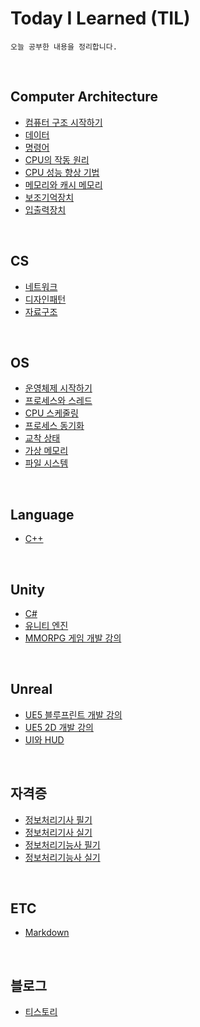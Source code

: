 ﻿# **Today I Learned (TIL)**
    오늘 공부한 내용을 정리합니다.

<br>
    
## **Computer Architecture**
- [컴퓨터 구조 시작하기](Computer%20Architecture/01.%20%EC%BB%B4%ED%93%A8%ED%84%B0%20%EA%B5%AC%EC%A1%B0%20%EC%8B%9C%EC%9E%91%ED%95%98%EA%B8%B0.md)
- [데이터](Computer%20Architecture/02.%20%EB%8D%B0%EC%9D%B4%ED%84%B0.md)
- [명령어](/Computer%20Architecture/03.%20명령어.md)
- [CPU의 작동 원리](/Computer%20Architecture/04.%20CPU의%20작동%20원리.md)
- [CPU 성능 향상 기법](/Computer%20Architecture/05.%20CPU%20성능%20향상%20기법.md)
- [메모리와 캐시 메모리](/Computer%20Architecture/06.%20메모리와%20캐시%20메모리.md)
- [보조기억장치](/Computer%20Architecture/07.%20보조기억장치.md)
- [입출력장치](/Computer%20Architecture/08.%20입출력장치.md)

<br>

## **CS**
- [네트워크](CS/%EB%84%A4%ED%8A%B8%EC%9B%8C%ED%81%AC.md)
- [디자인패턴](CS/디자인패턴.md)
- [자료구조](CS/%EC%9E%90%EB%A3%8C%EA%B5%AC%EC%A1%B0.md)

<br>

## **OS**
- [운영체제 시작하기](/OS/01.%20운영체제%20시작하기.md)
- [프로세스와 스레드](/OS/02.%20프로세스와%20스레드.md)
- [CPU 스케줄링](/OS/03.%20CPU%20스케줄링.md)
- [프로세스 동기화](/OS/04.%20프로세스%20동기화.md)
- [교착 상태](/OS/05.%20교착%20상태.md)
- [가상 메모리](/OS/06.%20가상%20메모리.md)
- [파일 시스템](/OS/07.%20파일%20시스템.md)

<br>

## **Language**
- [C++](/Language/C++/환경%20설정과%20기본%20CS.md)

<br>

## **Unity**
- [C#](/Unity/C#.md)
- [유니티 엔진](/Unity/유니티%20엔진.md)
- [MMORPG 게임 개발 강의](/Unity/MMORPG%20게임%20개발%20시리즈/Part%201.%20C#%20기초%20프로그래밍%20입문.md)

<br>

## **Unreal**
- [UE5 블루프린트 개발 강의](/Unreal/입문자를%20위한%20UE5/Part%201.언리얼%20엔진%20블루프린트.md)
- [UE5 2D 개발 강의](/Unreal/입문자를%20위한%20UE5/Part%202.%20언리얼%20엔진%202D%20게임%20개발%20입문.md)
- [UI와 HUD](/Unreal/UI와%20HUD.md)

<br>

## **자격증**
- [정보처리기사 필기](자격증/정보처리기사%20필기.md)
- [정보처리기사 실기](자격증/정보처리기사%20실기.md)
- [정보처리기능사 필기](자격증/정보처리기능사%20필기.md)
- [정보처리기능사 실기](자격증/정보처리기능사%20실기.md)

<br>

## **ETC**
- [Markdown](ETC/Markdown.md)

<br>

## 블로그
- [티스토리](https://suldangoo.tistory.com/)

